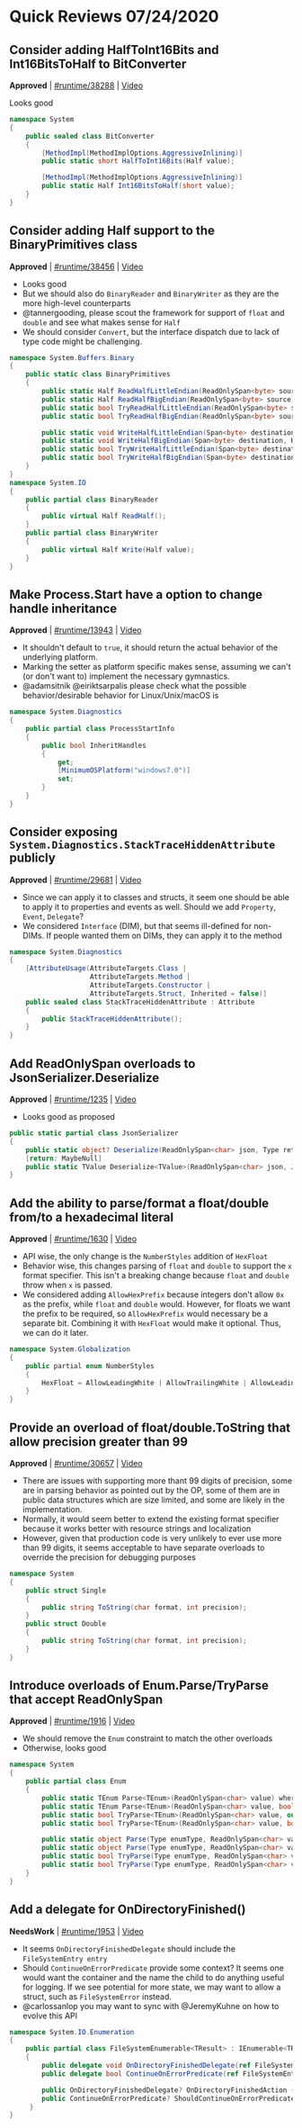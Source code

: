 # Quick Reviews 07/24/2020

## Consider adding HalfToInt16Bits and Int16BitsToHalf to BitConverter

**Approved** | [#runtime/38288](https://github.com/dotnet/runtime/issues/38288#issuecomment-663641179) | [Video](https://www.youtube.com/watch?v=TofmrPLEeFI&t=0h0m0s)

Looks good

```C#
namespace System
{
    public sealed class BitConverter
    {
        [MethodImpl(MethodImplOptions.AggressiveInlining)]
        public static short HalfToInt16Bits(Half value);

        [MethodImpl(MethodImplOptions.AggressiveInlining)]
        public static Half Int16BitsToHalf(short value);
    }
}
```

## Consider adding Half support to the BinaryPrimitives class

**Approved** | [#runtime/38456](https://github.com/dotnet/runtime/issues/38456#issuecomment-663643468) | [Video](https://www.youtube.com/watch?v=TofmrPLEeFI&t=0h5m36s)

* Looks good
* But we should also do `BinaryReader` and `BinaryWriter` as they are the more high-level counterparts
* @tannergooding, please scout the framework for support of `float` and `double` and see what makes sense for `Half`
* We should consider `Convert`, but the interface dispatch due to lack of type code might be challenging.

```C#
namespace System.Buffers.Binary
{
    public static class BinaryPrimitives
    {
        public static Half ReadHalfLittleEndian(ReadOnlySpan<byte> source);
        public static Half ReadHalfBigEndian(ReadOnlySpan<byte> source);
        public static bool TryReadHalfLittleEndian(ReadOnlySpan<byte> source, out Half);
        public static bool TryReadHalfBigEndian(ReadOnlySpan<byte> source, out Half);

        public static void WriteHalfLittleEndian(Span<byte> destination, Half value);
        public static void WriteHalfBigEndian(Span<byte> destination, Half value);
        public static bool TryWriteHalfLittleEndian(Span<byte> destination, Half value);
        public static bool TryWriteHalfBigEndian(Span<byte> destination, Half value);
    }
}
namespace System.IO
{
    public partial class BinaryReader
    {
        public virtual Half ReadHalf();
    }
    public partial class BinaryWriter
    {
        public virtual Half Write(Half value);
    }
}
```

## Make Process.Start have a option to change handle inheritance

**Approved** | [#runtime/13943](https://github.com/dotnet/runtime/issues/13943#issuecomment-663652191) | [Video](https://www.youtube.com/watch?v=TofmrPLEeFI&t=0h10m48s)

* It shouldn't default to `true`, it should return the actual behavior of the underlying platform.
* Marking the setter as platform specific makes sense, assuming we can't (or don't want to) implement the necessary gymnastics.
* @adamsitnik @eiriktsarpalis please check what the possible behavior/desirable behavior for Linux/Unix/macOS is

```C#
namespace System.Diagnostics
{
    public partial class ProcessStartInfo
    {
        public bool InheritHandles
        {
            get;
            [MinimumOSPlatform("windows7.0")]
            set;
        }
    }
}
```

## Consider exposing `System.Diagnostics.StackTraceHiddenAttribute` publicly

**Approved** | [#runtime/29681](https://github.com/dotnet/runtime/issues/29681#issuecomment-663656251) | [Video](https://www.youtube.com/watch?v=TofmrPLEeFI&t=0h31m0s)

* Since we can apply it to classes and structs, it seem one should be able to apply it to properties and events as well. Should we add `Property`, `Event`, `Delegate`?
* We considered `Interface` (DIM), but that seems ill-defined for non-DIMs. If people wanted them on DIMs, they can apply it to the method

```C#
namespace System.Diagnostics
{
    [AttributeUsage(AttributeTargets.Class |
                    AttributeTargets.Method |
                    AttributeTargets.Constructor |
                    AttributeTargets.Struct, Inherited = false)]
    public sealed class StackTraceHiddenAttribute : Attribute
    {
        public StackTraceHiddenAttribute();
    }
}
```

## Add ReadOnlySpan<char> overloads to JsonSerializer.Deserialize

**Approved** | [#runtime/1235](https://github.com/dotnet/runtime/issues/1235#issuecomment-663657309) | [Video](https://www.youtube.com/watch?v=TofmrPLEeFI&t=0h41m26s)

* Looks good as proposed

```C#
public static partial class JsonSerializer
{
    public static object? Deserialize(ReadOnlySpan<char> json, Type returnType, JsonSerializerOptions? options = null);
    [return: MaybeNull]
    public static TValue Deserialize<TValue>(ReadOnlySpan<char> json, JsonSerializerOptions? options = null);
}
```

## Add the ability to parse/format a float/double from/to a hexadecimal literal

**Approved** | [#runtime/1630](https://github.com/dotnet/runtime/issues/1630#issuecomment-663670728) | [Video](https://www.youtube.com/watch?v=TofmrPLEeFI&t=0h43m55s)

* API wise, the only change is the `NumberStyles` addition of `HexFloat`
* Behavior wise, this changes parsing of `float` and `double` to support the `x` format specifier. This isn't a breaking change because `float` and `double` throw when `x` is passed.
* We considered adding `AllowHexPrefix` because integers don't allow `0x` as  the prefix, while `float` and `double` would. However, for floats we want the prefix to be required, so `AllowHexPrefix` would necessary be a separate bit. Combining it with `HexFloat` would make it optional. Thus, we can do it later.

```C#
namespace System.Globalization
{
    public partial enum NumberStyles
    {
        HexFloat = AllowLeadingWhite | AllowTrailingWhite | AllowLeadingSign | AllowHexSpecifier | AllowDecimalPoint
    }
}
```

## Provide an overload of float/double.ToString that allow precision greater than 99

**Approved** | [#runtime/30657](https://github.com/dotnet/runtime/issues/30657#issuecomment-663675920) | [Video](https://www.youtube.com/watch?v=TofmrPLEeFI&t=1h14m26s)

* There are issues with supporting more thant 99 digits of precision, some are in parsing behavior as pointed out by the OP, some of them are in public data structures which are size limited, and some are likely in the implementation.
* Normally, it would seem better to extend the existing format specifier because it works better with resource strings and localization
* However, given that production code is very unlikely to ever use more than 99 digits, it seems acceptable to have separate overloads to override the precision for debugging purposes

```C#
namespace System
{
    public struct Single
    {
        public string ToString(char format, int precision);
    }
    public struct Double
    {
        public string ToString(char format, int precision);
    }
}
```

## Introduce overloads of Enum.Parse/TryParse that accept ReadOnlySpan<char>

**Approved** | [#runtime/1916](https://github.com/dotnet/runtime/issues/1916#issuecomment-663679040) | [Video](https://www.youtube.com/watch?v=TofmrPLEeFI&t=1h28m11s)

* We should remove the `Enum` constraint to match the other overloads
* Otherwise, looks good

```C#
namespace System
{
    public partial class Enum
    {
        public static TEnum Parse<TEnum>(ReadOnlySpan<char> value) where TEnum : struct;
        public static TEnum Parse<TEnum>(ReadOnlySpan<char> value, bool ignoreCase) where TEnum : struct;
        public static bool TryParse<TEnum>(ReadOnlySpan<char> value, out TEnum result) where TEnum : struct;
        public static bool TryParse<TEnum>(ReadOnlySpan<char> value, bool ignoreCase, out TEnum result) where TEnum : struct;

        public static object Parse(Type enumType, ReadOnlySpan<char> value);
        public static object Parse(Type enumType, ReadOnlySpan<char> value, bool ignoreCase);
        public static bool TryParse(Type enumType, ReadOnlySpan<char> value, out object result);
        public static bool TryParse(Type enumType, ReadOnlySpan<char> value, bool ignoreCase, out object result);
    }
}
```

## Add a delegate for OnDirectoryFinished()

**NeedsWork** | [#runtime/1953](https://github.com/dotnet/runtime/issues/1953#issuecomment-663688012) | [Video](https://www.youtube.com/watch?v=TofmrPLEeFI&t=1h36m5s)

* It seems `OnDirectoryFinishedDelegate` should include the `FileSystemEntry entry`
* Should `ContinueOnErrorPredicate` provide some context? It seems one would want the container and the name the child to do anything useful for logging. If we see potential for more state, we may want to allow a struct, such as `FileSystemError` instead.
* @carlossanlop you may want to sync with @JeremyKuhne on how to evolve this API

```C#
namespace System.IO.Enumeration
{
    public partial class FileSystemEnumerable<TResult> : IEnumerable<TResult>
    {
        public delegate void OnDirectoryFinishedDelegate(ref FileSystemEntry entry);
        public delegate bool ContinueOnErrorPredicate(ref FileSystemEntry parent, ReadOnlySpan<char> entry, int error);

        public OnDirectoryFinishedDelegate? OnDirectoryFinishedAction { get; set; }
        public ContinueOnErrorPredicate? ShouldContinueOnErrorPredicate { get; set; }
     }
}
```

